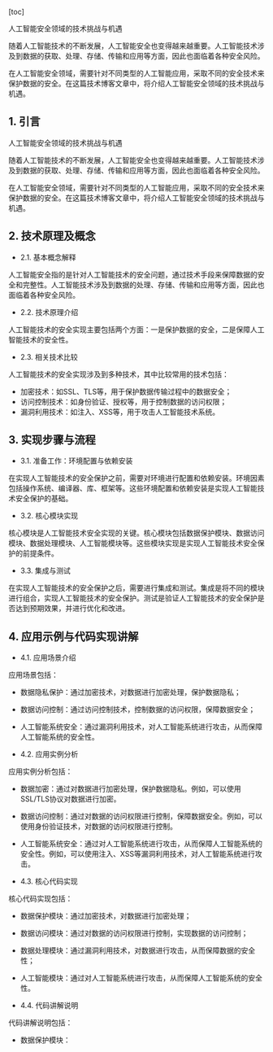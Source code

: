 
[toc]                    
                
                
人工智能安全领域的技术挑战与机遇

随着人工智能技术的不断发展，人工智能安全也变得越来越重要。人工智能技术涉及到数据的获取、处理、存储、传输和应用等方面，因此也面临着各种安全风险。

在人工智能安全领域，需要针对不同类型的人工智能应用，采取不同的安全技术来保护数据的安全。在这篇技术博客文章中，将介绍人工智能安全领域的技术挑战与机遇。

## 1. 引言

人工智能安全领域的技术挑战与机遇

随着人工智能技术的不断发展，人工智能安全也变得越来越重要。人工智能技术涉及到数据的获取、处理、存储、传输和应用等方面，因此也面临着各种安全风险。

在人工智能安全领域，需要针对不同类型的人工智能应用，采取不同的安全技术来保护数据的安全。在这篇技术博客文章中，将介绍人工智能安全领域的技术挑战与机遇。

## 2. 技术原理及概念

- 2.1. 基本概念解释

人工智能安全指的是针对人工智能技术的安全问题，通过技术手段来保障数据的安全和完整性。人工智能技术涉及到数据的处理、存储、传输和应用等方面，因此也面临着各种安全风险。

- 2.2. 技术原理介绍

人工智能技术的安全实现主要包括两个方面：一是保护数据的安全，二是保障人工智能技术的安全性。

- 2.3. 相关技术比较

人工智能技术的安全实现涉及到多种技术，其中比较常用的技术包括：

- 加密技术：如SSL、TLS等，用于保护数据传输过程中的数据安全；
- 访问控制技术：如身份验证、授权等，用于控制数据的访问权限；
- 漏洞利用技术：如注入、XSS等，用于攻击人工智能技术系统。

## 3. 实现步骤与流程

- 3.1. 准备工作：环境配置与依赖安装

在实现人工智能技术的安全保护之前，需要对环境进行配置和依赖安装。环境因素包括操作系统、编译器、库、框架等。这些环境配置和依赖安装是实现人工智能技术安全保护的基础。

- 3.2. 核心模块实现

核心模块是人工智能技术安全实现的关键。核心模块包括数据保护模块、数据访问模块、数据处理模块、人工智能模块等。这些模块实现是实现人工智能技术安全保护的前提条件。

- 3.3. 集成与测试

在实现人工智能技术的安全保护之后，需要进行集成和测试。集成是将不同的模块进行组合，实现人工智能技术的安全保护。测试是验证人工智能技术的安全保护是否达到预期效果，并进行优化和改进。

## 4. 应用示例与代码实现讲解

- 4.1. 应用场景介绍

应用场景包括：

- 数据隐私保护：通过加密技术，对数据进行加密处理，保护数据隐私；
- 数据访问控制：通过访问控制技术，控制数据的访问权限，保障数据安全；
- 人工智能系统安全：通过漏洞利用技术，对人工智能系统进行攻击，从而保障人工智能系统的安全性。

- 4.2. 应用实例分析

应用实例分析包括：

- 数据加密：通过对数据进行加密处理，保护数据隐私。例如，可以使用SSL/TLS协议对数据进行加密。
- 数据访问控制：通过对数据的访问权限进行控制，保障数据安全。例如，可以使用身份验证技术，对数据的访问权限进行控制。
- 人工智能系统安全：通过对人工智能系统进行攻击，从而保障人工智能系统的安全性。例如，可以使用注入、XSS等漏洞利用技术，对人工智能系统进行攻击。

- 4.3. 核心代码实现

核心代码实现包括：

- 数据保护模块：通过加密技术，对数据进行加密处理；
- 数据访问模块：通过对数据的访问权限进行控制，实现数据的访问控制；
- 数据处理模块：通过漏洞利用技术，对数据进行攻击，从而保障数据的安全性；
- 人工智能模块：通过对人工智能系统进行攻击，从而保障人工智能系统的安全性。

- 4.4. 代码讲解说明

代码讲解说明包括：

- 数据保护模块：

